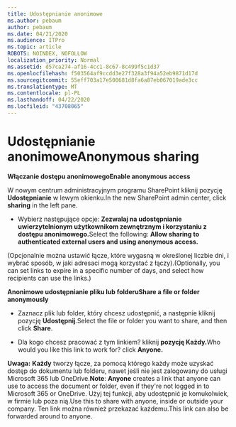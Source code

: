 ```yaml
---
title: Udostępnianie anonimowe
ms.author: pebaum
author: pebaum
ms.date: 04/21/2020
ms.audience: ITPro
ms.topic: article
ROBOTS: NOINDEX, NOFOLLOW
localization_priority: Normal
ms.assetid: d57ca274-af16-4cc1-8c67-8c499f5c1d37
ms.openlocfilehash: f503564af9ccdd3e27f328a3f94a52eb9871d17d
ms.sourcegitcommit: 55eff703a17e500681d8fa6a87eb067019ade3cc
ms.translationtype: MT
ms.contentlocale: pl-PL
ms.lasthandoff: 04/22/2020
ms.locfileid: "43708065"
---
```

# <a name="anonymous-sharing"></a><span data-ttu-id="2e56d-102">Udostępnianie anonimowe</span><span class="sxs-lookup"><span data-stu-id="2e56d-102">Anonymous sharing</span></span>

 <span data-ttu-id="2e56d-103">**Włączanie dostępu anonimowego**</span><span class="sxs-lookup"><span data-stu-id="2e56d-103">**Enable anonymous access**</span></span>
  
<span data-ttu-id="2e56d-104">W nowym centrum administracyjnym programu SharePoint kliknij pozycję **Udostępnianie** w lewym okienku.</span><span class="sxs-lookup"><span data-stu-id="2e56d-104">In the new SharePoint admin center, click **sharing** in the left pane.</span></span> 
  
- <span data-ttu-id="2e56d-105">Wybierz następujące opcje: **Zezwalaj na udostępnianie uwierzytelnionym użytkownikom zewnętrznym i korzystaniu z dostępu anonimowego.**</span><span class="sxs-lookup"><span data-stu-id="2e56d-105">Select the following: **Allow sharing to authenticated external users and using anonymous access.**</span></span>
  
<span data-ttu-id="2e56d-106">(Opcjonalnie można ustawić łącze, które wygasną w określonej liczbie dni, i wybrać sposób, w jaki adresaci mogą korzystać z łączy).</span><span class="sxs-lookup"><span data-stu-id="2e56d-106">(Optionally, you can set links to expire in a specific number of days, and select how recipients can use the links.)</span></span>
    
 <span data-ttu-id="2e56d-107">**Anonimowe udostępnianie pliku lub folderu**</span><span class="sxs-lookup"><span data-stu-id="2e56d-107">**Share a file or folder anonymously**</span></span>
  
- <span data-ttu-id="2e56d-108">Zaznacz plik lub folder, który chcesz udostępnić, a następnie kliknij pozycję **Udostępnij**.</span><span class="sxs-lookup"><span data-stu-id="2e56d-108">Select the file or folder you want to share, and then click **Share**.</span></span> 
    
- <span data-ttu-id="2e56d-109">Dla kogo chcesz pracować z tym linkiem? kliknij **pozycję Każdy.**</span><span class="sxs-lookup"><span data-stu-id="2e56d-109">Who would you like this link to work for? click **Anyone.**</span></span>
  
 <span data-ttu-id="2e56d-110">**Uwaga:** **Każdy** tworzy łącze, za pomocą którego każdy może uzyskać dostęp do dokumentu lub folderu, nawet jeśli nie jest zalogowany do usługi Microsoft 365 lub OneDrive.</span><span class="sxs-lookup"><span data-stu-id="2e56d-110">**Note**: **Anyone** creates a link that anyone can use to access the document or folder, even if they're not logged in to Microsoft 365 or OneDrive.</span></span> <span data-ttu-id="2e56d-111">Użyj tej funkcji, aby udostępnić je komukolwiek, w firmie lub poza nią.</span><span class="sxs-lookup"><span data-stu-id="2e56d-111">Use this to share with anyone, inside or outside your company.</span></span> <span data-ttu-id="2e56d-112">Ten link można również przekazać każdemu.</span><span class="sxs-lookup"><span data-stu-id="2e56d-112">This link can also be forwarded around to anyone.</span></span> 
    

